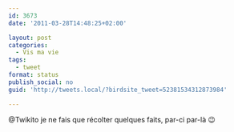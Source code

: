 ```yaml
---
id: 3673
date: '2011-03-28T14:48:25+02:00'

layout: post
categories:
  - Vis ma vie
tags:
  - tweet
format: status
publish_social: no
guid: 'http://tweets.local/?birdsite_tweet=52381534312873984'

---
```


@Twikito je ne fais que récolter quelques faits, par-ci par-là 😉